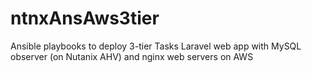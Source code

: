 # ntnxAnsAws3tier
Ansible playbooks to deploy 3-tier Tasks Laravel web app with MySQL observer (on Nutanix AHV) and nginx web servers on AWS

